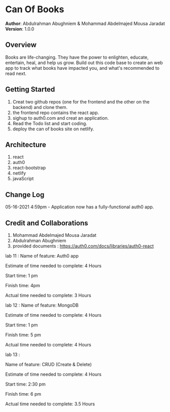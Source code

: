 # Can Of Books

**Author**: Abdulrahman Abughniem & Mohammad Abdelmajed Mousa Jaradat
**Version**: 1.0.0

## Overview
<!-- Provide a high level overview of what this application is and why you are building it, beyond the fact that it's an assignment for this class. (i.e. What's your problem domain?) -->
Books are life-changing. They have the power to enlighten, educate, entertain, heal, and help us grow. Build out this code base to create an web app to track what books have impacted you, and what's recommended to read next.

## Getting Started
<!-- What are the steps that a user must take in order to build this app on their own machine and get it running? -->
1. Creat two github repos (one for the frontend and the other on the backend) and clone them.
2. the frontend repo contains the react app.
3. sighup to auth0.com and creat an application.
4. Read the Todo list and start coding.
5. deploy the can of books site on netlify.

## Architecture
<!-- Provide a detailed description of the application design. What technologies (languages, libraries, etc) you're using, and any other relevant design information. -->
1. react
2. auth0
3. react-bootstrap
4. netlify
5. javaScript

## Change Log

05-16-2021 4:59pm - Application now has a fully-functional auth0 app.

## Credit and Collaborations
<!-- Give credit (and a link) to other people or resources that helped you build this application. -->
1. Mohammad Abdelmajed Mousa Jaradat
2. Abdulrahman Abughniem
3. provided documents : <https://auth0.com/docs/libraries/auth0-react>

lab 11 :
Name of feature: Auth0 app

Estimate of time needed to complete: 4 Hours

Start time: 1 pm

Finish time: 4pm

Actual time needed to complete: 3 Hours

lab 12 :
Name of feature: MongoDB

Estimate of time needed to complete: 4 Hours

Start time: 1 pm

Finish time: 5 pm

Actual time needed to complete: 4 Hours

lab 13 :

Name of feature: CRUD (Create & Delete)

Estimate of time needed to complete: 4 Hours

Start time: 2:30 pm

Finish time: 6 pm

Actual time needed to complete: 3.5 Hours
